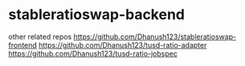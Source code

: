 # stableratioswap-backend

other related repos https://github.com/Dhanush123/stableratioswap-frontend https://github.com/Dhanush123/tusd-ratio-adapter https://github.com/Dhanush123/tusd-ratio-jobspec
